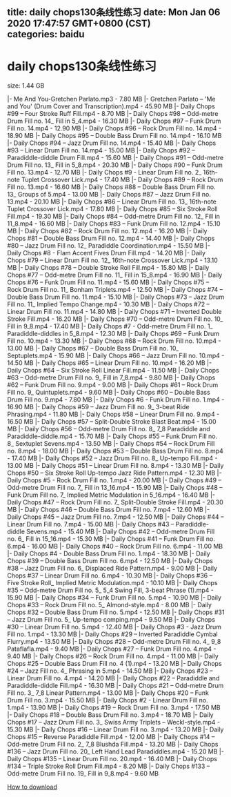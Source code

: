 
title: daily chops130条线性练习
date: Mon Jan 06 2020 17:47:57 GMT+0800 (CST)    
categories: baidu
---

# daily chops130条线性练习
size: 1.44 GB
 
 
|- Me And You-Gretchen Parlato.mp3 - 7.80 MB
|- Gretchen Parlato – 'Me and You' (Drum Cover and Transcription).mp4 - 45.90 MB
|- Daily Chops #99 – Four Stroke Ruff Fill.mp4 - 8.70 MB
|- Daily Chops #98 – Odd-metre Drum Fill no. 14_ Fill in 5_4.mp4 - 16.30 MB
|- Daily Chops #97 – Funk Drum Fill no. 14.mp4 - 12.90 MB
|- Daily Chops #96 – Rock Drum Fill no. 14.mp4 - 18.90 MB
|- Daily Chops #95 – Double Bass Drum Fill no. 14.mp4 - 16.10 MB
|- Daily Chops #94 – Jazz Drum Fill no. 14.mp4 - 15.40 MB
|- Daily Chops #93 – Linear Drum Fill no. 14.mp4 - 15.00 MB
|- Daily Chops #92 – Paradiddle-diddle Drum Fill.mp4 - 15.60 MB
|- Daily Chops #91 – Odd-metre Drum Fill no. 13_ Fill in 5_8.mp4 - 20.30 MB
|- Daily Chops #90 – Funk Drum Fill no. 13.mp4 - 12.70 MB
|- Daily Chops #9 - Linear Drum Fill no. 2_ 16th-note Tuplet Crossover Lick.mp4 - 17.40 MB
|- Daily Chops #89 – Rock Drum Fill no. 13.mp4 - 16.60 MB
|- Daily Chops #88 – Double Bass Drum Fill no. 13_ Groups of 5.mp4 - 13.00 MB
|- Daily Chops #87 – Jazz Drum Fill no. 13.mp4 - 20.10 MB
|- Daily Chops #86 – Linear Drum Fill no. 13_ 16th-note Tuplet Crossover Lick.mp4 - 17.80 MB
|- Daily Chops #85 – Six Stroke Roll Fill.mp4 - 19.30 MB
|- Daily Chops #84 – Odd-metre Drum Fill no. 12_ Fill in 11_8.mp4 - 16.60 MB
|- Daily Chops #83 – Funk Drum Fill no. 12.mp4 - 15.10 MB
|- Daily Chops #82 – Rock Drum Fill no. 12.mp4 - 16.20 MB
|- Daily Chops #81 – Double Bass Drum Fill no. 12.mp4 - 14.40 MB
|- Daily Chops #80 – Jazz Drum Fill no. 12_ Paradiddle Coordination.mp4 - 15.50 MB
|- Daily Chops #8 - Flam Accent Fives Drum Fill.mp4 - 14.20 MB
|- Daily Chops #79 – Linear Drum Fill no. 12_ 16th-note Crossover Lick.mp4 - 13.10 MB
|- Daily Chops #78 – Double Stroke Roll Fill.mp4 - 15.80 MB
|- Daily Chops #77 – Odd-metre Drum Fill no. 11_ Fill in 15_8.mp4 - 16.90 MB
|- Daily Chops #76 – Funk Drum Fill no. 11.mp4 - 15.60 MB
|- Daily Chops #75 – Rock Drum Fill no. 11_ Bonham Triplets.mp4 - 12.50 MB
|- Daily Chops #74 – Double Bass Drum Fill no. 11.mp4 - 15.10 MB
|- Daily Chops #73 – Jazz Drum Fill no. 11_ Implied Tempo Change.mp4 - 10.30 MB
|- Daily Chops #72 – Linear Drum Fill no. 11.mp4 - 14.80 MB
|- Daily Chops #71 – Inverted Double Stroke Fill.mp4 - 16.20 MB
|- Daily Chops #70 – Odd-metre Drum Fill no. 10_ Fill in 9_8.mp4 - 17.40 MB
|- Daily Chops #7 - Odd-metre Drum Fill no. 1_ Paradiddle-diddles in 5_8.mp4 - 12.30 MB
|- Daily Chops #69 – Funk Drum Fill no. 10.mp4 - 13.30 MB
|- Daily Chops #68 – Rock Drum Fill no. 10.mp4 - 13.00 MB
|- Daily Chops #67 – Double Bass Drum Fill no. 10_ Septuplets.mp4 - 15.90 MB
|- Daily Chops #66 – Jazz Drum Fill no. 10.mp4 - 14.50 MB
|- Daily Chops #65 – Linear Drum Fill no. 10.mp4 - 16.20 MB
|- Daily Chops #64 – Six Stroke Roll Linear Fill.mp4 - 11.50 MB
|- Daily Chops #63 – Odd-metre Drum Fill no. 9_ Fill in 7_8.mp4 - 9.80 MB
|- Daily Chops #62 – Funk Drum Fill no. 9.mp4 - 9.00 MB
|- Daily Chops #61 – Rock Drum Fill no. 9_ Quintuplets.mp4 - 9.60 MB
|- Daily Chops #60 – Double Bass Drum Fill no. 9.mp4 - 7.80 MB
|- Daily Chops #6 - Funk Drum Fill no. 1.mp4 - 16.90 MB
|- Daily Chops #59 – Jazz Drum Fill no. 9_ 3-beat Ride Phrasing.mp4 - 11.80 MB
|- Daily Chops #58 – Linear Drum Fill no. 9.mp4 - 16.50 MB
|- Daily Chops #57 – Split-Double Stroke Blast Beat.mp4 - 15.00 MB
|- Daily Chops #56 – Odd-metre Drum Fill no. 8_ 7_8 Paradiddle and Paradiddle-diddle.mp4 - 15.70 MB
|- Daily Chops #55 – Funk Drum Fill no. 8_ Sextuplet Sevens.mp4 - 13.50 MB
|- Daily Chops #54 – Rock Drum Fill no. 8.mp4 - 18.00 MB
|- Daily Chops #53 – Double Bass Drum Fill no. 8.mp4 - 17.40 MB
|- Daily Chops #52 – Jazz Drum Fill no. 8_ Up-tempo Fill.mp4 - 13.00 MB
|- Daily Chops #51 – Linear Drum Fill no. 8.mp4 - 13.30 MB
|- Daily Chops #50 – Six Stroke Roll Up-tempo Jazz Ride Pattern.mp4 - 12.30 MB
|- Daily Chops #5 - Rock Drum Fill no. 1.mp4 - 20.00 MB
|- Daily Chops #49 – Odd-metre Drum Fill no. 7_ Fill in 13_16.mp4 - 15.90 MB
|- Daily Chops #48 – Funk Drum Fill no. 7_ Implied Metric Modulation in 5_16.mp4 - 16.40 MB
|- Daily Chops #47 – Rock Drum Fill no. 7_ Split-Double Stroke Fill.mp4 - 20.30 MB
|- Daily Chops #46 – Double Bass Drum Fill no. 7.mp4 - 12.60 MB
|- Daily Chops #45 – Jazz Drum Fill no. 7.mp4 - 12.50 MB
|- Daily Chops #44 – Linear Drum Fill no. 7.mp4 - 15.00 MB
|- Daily Chops #43 – Paradiddle-diddle Sevens.mp4 - 15.40 MB
|- Daily Chops #42 – Odd-metre Drum Fill no. 6_ Fill in 15_16.mp4 - 15.30 MB
|- Daily Chops #41 – Funk Drum Fill no. 6.mp4 - 16.00 MB
|- Daily Chops #40 – Rock Drum Fill no. 6.mp4 - 11.00 MB
|- Daily Chops #4 - Double Bass Drum Fill no. 1.mp4 - 18.30 MB
|- Daily Chops #39 – Double Bass Drum Fill no. 6.mp4 - 12.50 MB
|- Daily Chops #38 – Jazz Drum Fill no. 6_ Displaced Ride Pattern.mp4 - 9.00 MB
|- Daily Chops #37 – Linear Drum Fill no. 6.mp4 - 10.30 MB
|- Daily Chops #36 – Five Stroke Roll_ Implied Metric Modulation.mp4 - 10.10 MB
|- Daily Chops #35 – Odd-metre Drum Fill no. 5_ 5_4 Swing Fill, 3-beat Phrase (1).mp4 - 15.90 MB
|- Daily Chops #34 – Funk Drum Fill no. 5.mp4 - 10.90 MB
|- Daily Chops #33 – Rock Drum Fill no. 5_ Almond-style.mp4 - 8.00 MB
|- Daily Chops #32 – Double Bass Drum Fill no. 5.mp4 - 12.50 MB
|- Daily Chops #31 – Jazz Drum Fill no. 5_ Up-tempo comping.mp4 - 9.50 MB
|- Daily Chops #30 – Linear Drum Fill no. 5.mp4 - 12.40 MB
|- Daily Chops #3 - Jazz Drum Fill no. 1.mp4 - 13.30 MB
|- Daily Chops #29 – Inverted Paradiddle Cymbal Flurry.mp4 - 13.50 MB
|- Daily Chops #28 – Odd-metre Drum Fill no. 4_ 9_8 Pataflafla.mp4 - 9.40 MB
|- Daily Chops #27 – Funk Drum Fill no. 4.mp4 - 9.40 MB
|- Daily Chops #26 – Rock Drum Fill no. 4.mp4 - 11.00 MB
|- Daily Chops #25 – Double Bass Drum Fill no. 4 (1).mp4 - 13.20 MB
|- Daily Chops #24 – Jazz Fill no. 4_ Phrasing in 5.mp4 - 14.50 MB
|- Daily Chops #23 – Linear Drum Fill no. 4.mp4 - 14.20 MB
|- Daily Chops #22 – Paradiddle and Paradiddle-diddle Fill.mp4 - 16.30 MB
|- Daily Chops #21 – Odd-metre Drum Fill no. 3_ 7_8 Linear Pattern.mp4 - 13.00 MB
|- Daily Chops #20 – Funk Drum Fill no. 3.mp4 - 15.50 MB
|- Daily Chops #2 - Linear Drum Fill no. 1.mp4 - 13.90 MB
|- Daily Chops #19 – Rock Drum Fill no. 3.mp4 - 17.50 MB
|- Daily Chops #18 – Double Bass Drum Fill no. 3.mp4 - 18.70 MB
|- Daily Chops #17 – Jazz Drum Fill no. 3_ Swiss Army Triplets – Weckl-style.mp4 - 15.30 MB
|- Daily Chops #16 – Linear Drum Fill no. 3.mp4 - 13.20 MB
|- Daily Chops #15 – Reverse Paradiddle Fill.mp4 - 12.00 MB
|- Daily Chops #14 – Odd-metre Drum Fill no. 2_ 7_8 Blushda Fill.mp4 - 13.20 MB
|- Daily Chops #136 – Jazz Drum Fill no. 20_ Left Hand Lead Paradiddles.mp4 - 15.20 MB
|- Daily Chops #135 – Linear Drum Fill no. 20.mp4 - 16.40 MB
|- Daily Chops #134 – Triple Stroke Roll Drum Fill.mp4 - 8.20 MB
|- Daily Chops #133 – Odd-metre Drum Fill no. 19_ Fill in 9_8.mp4 - 9.60 MB

[How to download](https://bpcam.bemobtrk.com/go/2ceec3aa-1ca2-46d6-b9ff-aaa5c184517c?jno=2326)
